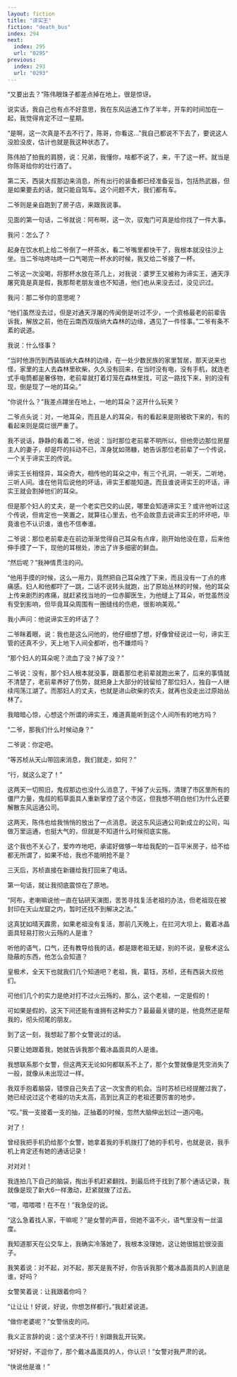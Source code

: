 ```yaml
---
layout: fiction
title: "谛实王"
fiction: "death_bus"
index: 294
next:
  index: 295
  url: "0295"
previous:
  index: 293
  url: "0293"
---
```

“又要出去？”陈伟眼珠子都差点掉在地上，很是惊讶。

说实话，我自己也有点不好意思，我在东风运通工作了半年，开车的时间加在一起，我觉得肯定不过一星期。

“是啊，这一次真是不去不行了，陈哥，你看这…”我自己都说不下去了，要说这人没脸没皮，估计也就是我这种状态了。

陈伟拍了拍我的肩膀，说：兄弟，我懂你，啥都不说了，来，干了这一杯。就当是你陈哥给你的壮行酒了。

第二天，西装大叔那边来消息，所有出行的装备都已经准备妥当，包括热武器，但是如果要去的话，就只能自驾车。这个问题不大，我们都有车。

二爷则是亲自跑到了房子店，来跟我说事。

见面的第一句话，二爷就说：阿布啊，这一次，驭鬼门可真是给你找了一件大事。

我问：怎么了？

起身在饮水机上给二爷倒了一杯茶水，看二爷嘴里都快干了，我根本就没往沙上坐。当二爷咕咚咕咚一口气喝完一杯水的时候，我又给二爷接了一杯。

二爷这一次没喝，将那杯水放在茶几上，对我说：婆罗王又被称为谛实王，通天浮屠究竟是真是假，我那帮老朋友谁也不知道，他们也从来没去过，没见识过。

我问：那二爷你的意思呢？

“他们虽然没去过，但是对通天浮屠的传闻倒是听过不少，一个资格最老的前辈告诉我，解放之前，他在云南西双版纳大森林的边缘，遇见了一件怪事。”二爷有条不紊的说道。

我说：什么怪事？

“当时他游历到西装版纳大森林的边缘，在一处少数民族的家里暂居，那天说来也怪，家里的主人去森林里砍柴，久久没有回来，在当时没有电，没有手机，就连老式手电筒都是奢侈物，老前辈就打着灯笼在森林里找，可这一路找下来，别的没有现，倒是现了一地的耳朵。”

“你说什么？”我差点蹲坐在地上，一地的耳朵？这开什么玩笑？

二爷点头说：对，一地耳朵，而且是人的耳朵，有的看起来是刚被砍下来的，有的看起来则是腐烂很严重了。

我不说话，静静的看着二爷，他说：当时那位老前辈不明所以，但他旁边那位房屋主人的妻子，却是吓的抖动不已，浑身犹如筛糠，她告诉那位老前辈了一个传说，一个关于谛实王的传说。

谛实王长相怪异，耳朵奇大，相传他的耳朵之中，有三个孔洞，一听天，二听地，三听人间。谁在他背后说他的坏话，谛实王都能知道。而且谁说谛实王的坏话，谛实王就会割掉他们的耳朵。

但是那个妇人的丈夫，是一个老实巴交的山民，哪里会知道谛实王？或许他听过这个传说，但肯定也一笑置之，就算往心里去，也不会故意去说谛实王的坏坏吧，毕竟谁也不认识谁，谁也不信奉谁。

二爷说：那位老前辈走在前边渐渐觉得自己耳朵有点痒，刚开始他没在意，后来他伸手摸了一下，现他的耳根处，渗出了许多细密的鲜血。

“然后呢？”我神情贯注的问。

“他用手摸的时候，这么一用力，竟然把自己耳朵拽了下来，而且没有一丁点的疼痛感。妇人和他都吓了一跳，二话不说转头就跑，出了原始丛林的时候，他的耳朵上传来剧烈的疼痛，就赶紧找当地的一位赤脚医生，为他缝上了耳朵，听觉虽然没有受到影响，但毕竟耳朵周围有一圈缝线的伤疤，很影响美观。”

我小声问：他说谛实王的坏话了？

二爷眯着眼，说：我也是这么问他的，他仔细想了想，好像曾经说过一句，谛实王管的还真不少，天上地下人间全都听，也不嫌烦吗？

“那个妇人的耳朵呢？流血了没？掉了没？”

二爷说：没有，那个妇人根本就没事，跟着那位老前辈就跑出来了，后来的事情就不清楚了，老前辈养好了伤势，就把身上大部分的钱留给了那位妇人，独自一人继续闯荡江湖了。而那妇人的丈夫，也就是进山砍柴的农夫，就再也没走出过原始丛林了。

我暗暗心惊，心想这个所谓的谛实王，难道真能听到这个人间所有的地方吗？

“二爷，那我们什么时候动身？”

二爷说：你定吧。

“等苏桢从天山带回来消息，我们就走，如何？”

“行，就这么定了！”

这两天一切照旧，鬼叔那边也没什么消息了，干掉了火云殇，清理了市区里所有的僵尸力量，鬼叔的稻草面具人重新掌控了这个市区，但我想不明白他们为什么还要解散东风运通公司。

这两天，陈伟也给我悄悄的放出了一点消息。说这东风运通公司新成立的公司，叫做万里运通，也挺大气的，但就是不知道什么时候彻底实施。

这个我也不关心了，爱咋咋地吧，承诺好做够一年给我配的一百平米房子，给不给都无所谓了，如果不给，我也不能明抢不是？

三天后，苏桢直接在新疆给我打回来了电话。

第一句话，就让我彻底震惊在了原地。

“阿布，老喇嘛说他一直在钻研天演图，苦苦寻找复活老祖的办法，但老祖现在被封印在天山龙窟之内，暂时还找不到解决之法。”

这真犹如晴天霹雳，如果老祖没有复活，那前几天晚上，在拦河大坝上，戴着冰晶面具轻易打败火云殇的人是谁？

听他的语气，口气，还有教导给我的话，都是跟老祖无疑，别的不说，皇极术这么隐蔽的东西，他怎么会知道？

皇极术，全天下也就我们几个知道吧？老祖，我，葛钰，苏桢，还有西装大叔他们。

可他们几个的实力是绝对打不过火云殇的，那么，这个老祖，一定是假的！

可如果是假的，这天下间还能有谁拥有这种实力？最最最关键的是，他竟然还是帮我的，彻头彻尾的朋友。

到了这一刻，我想起了那个女警说过的话。

只要让她跟着我，她就告诉我那个戴冰晶面具的人是谁。

我想联系那个女警，但这两天无论如何都联系不上了，那个女警就像是凭空消失了一般，就像从未出现过一样。

我双手抱着脑袋，错恨自己失去了这一次宝贵的机会。当时苏桢已经提醒过我了，她已经说过这个老祖的功夫太高，高到比真正的老祖还要厉害的地步。

“哎。”我一支接着一支的抽，正抽着的时候，忽然大脑伸出划过一道闪电。

对了！

曾经我把手机扔给那个女警，她拿着我的手机拨打了她的手机号，也就是说，我手机上肯定还有她的通话记录！

对对对！

我连拍几下自己的脑袋，掏出手机赶紧翻找，到最后终于找到了那个通话记录，我就像是现了新大6一样激动，赶紧就拨了过去。

“喂，喂喂喂！在不在！”我急促的说。

“这么急着找人家，干嘛呢？”是女警的声音，但她不温不火，语气里没有一丝温度。

我知道那天在公交车上，我确实冷落她了，我根本没理她，这让她很尴尬很没面子。

我笑着说：对不起，对不起，那天是我不好，你告诉我那个戴冰晶面具的人到底是谁，好吗？

女警笑着说：让我跟着你吗？

“让让让！好说，好说，你想怎样都行。”我赶紧说道。

“做你老婆呢？”女警俏皮的问。

我义正言辞的说：这个坚决不行！别跟我乱开玩笑。

“好好好，不逗你了，那个戴冰晶面具的人，你认识！”女警对我严肃的说。

“快说他是谁！”